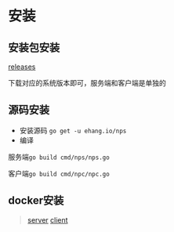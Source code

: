 # 安装

## 安装包安装

[releases](https://github.com/ehang-io/nps/releases)

下载对应的系统版本即可，服务端和客户端是单独的

## 源码安装

- 安装源码
  ```go get -u ehang.io/nps```
- 编译

服务端```go build cmd/nps/nps.go```

客户端```go build cmd/npc/npc.go```

## docker安装

> [server](https://hub.docker.com/r/ffdfgdfg/nps)
> [client](https://hub.docker.com/r/ffdfgdfg/npc)
